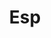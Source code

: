 ---
guid: 2013
title: "Esp"
category: Esp
description: "The ESP8266 is a microcontroller integrated circuit with Wi-Fi connection developed by the Chinese manufacturer Espressif1.

In August 2014, electronics enthusiasts began to take an interest in the ESP-01 version of this integrated circuit produced by a third-party company, AI-Thinker. This one, of reduced size, makes it possible to connect a microcontroller to a Wi-Fi network and to establish TCP/IP connections with Hayes commands. The progressive translation of the documentation (originally only in Chinese) motivated by the low price of the circuit allowed the development of a community of developers and enthusiasts of the ESP82662.

At the end of October 2014, Espressif offered a software development kit (SDK) allowing the circuit to be programmed without resorting to the use of an additional microcontroller. Since then, Espressif has released many new versions of the SDK in two variants: one based on FreeRTOS3 and another based on callbacks.

Fuzix OS, a very lightweight Unix developed by Alan Cox, runs on this platform, ported by Hjalfi4.

In November 2020, Espressif announced the release of the ESP32-C3, WiFi & BLE, a processor in line with the ESP32, but pin-to-pin compatible with the ESP8266, and using the 32-bit RISC-V architecture 5."
url: "https://www.espressif.com/"
locale: en_GB
sitemap:
  changefreq: 'monthly'
  exclude: 'no'
  priority: 0.5
  lastmod:  # date to end modification
---